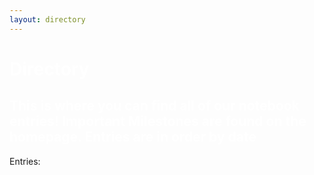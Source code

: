 ```yaml
---
layout: directory
---
```


<h1> <span style="color:white">Directory</span> </h1>
<h2 style="color:white"> This is where you can find all of our notebook entries! Important Milestones are found on the homepage. Entries are in order by date </h2>
<p>Entries:</p>